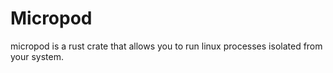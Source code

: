 # Micropod

micropod is a rust crate that allows you to run linux processes isolated from your system.
